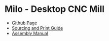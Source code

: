 # Milo - Desktop CNC Mill

- [Github Page](https://github.com/MillenniumMachines/Long-John-Toolsetter)
- [Sourcing and Print Guide](./bom/sourcing_and_print_guide.md)
- [Assembly Manual](./assembly_manual/assembly_manual.md)